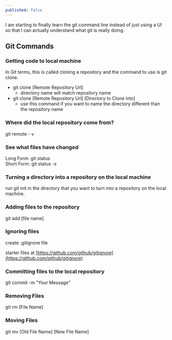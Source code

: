```yaml
---
published: false
---
```


I am starting to finally learn the git command line instead of just using a UI so that I can actually understand what git is really doing.

## Git Commands

### Getting code to local machine

In Git terms, this is called cloning a repository and the command to use is git clone.  

- git clone [Remote Repository Url]  
	- directory name will match repository name
- git clone [Remote Repository Url]  [Directory to Clone into]
	- use this command if you want to name the directory different than the repository name

### Where did the local repository come from?

git remote - v

### See what files have changed

Long Form: git status  
Short Form: git status -s


### Turning a directory into a repository on the local machine

run git init in the directory that you want to turn into a repository on the local machine.

### Adding files to the repository

git add [file name]

### Ignoring files

create .gitignore file 

  starter files at [https://github.com/github/gitignore](https://github.com/github/gitignore)
  
  ### Committing files to the local repository
  
  git commit -m "Your Message"
  
  ### Removing Files
  
  git rm [File Name]
  
  ### Moving Files
  
  git mv [Old File Name] [New File Name]
  
  
